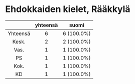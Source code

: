 # Ehdokkaiden kielet, Rääkkylä

| |yhteensä|suomi|
|:---:|:---:|:---:|
|Yhteensä|6|6 (100.0%)|
|Kesk.|2|2 (100.0%)|
|Vas.|1|1 (100.0%)|
|PS|1|1 (100.0%)|
|Kok.|1|1 (100.0%)|
|KD|1|1 (100.0%)|

